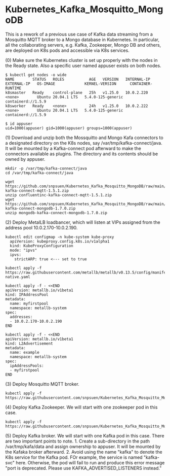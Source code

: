 # Kubernetes_Kafka_Mosquitto_MongoDB
This is a rework of a previous use case of Kafka data streaming from a Mosquitto MQTT broker to a Mongo database in Kubernetes. In particular, all the collaborating servers, e.g. Kafka, Zookeeper, Mongo DB and others, are deployed on K8s pods and accessible via K8s services. <br>
<p> 
(0)  Make sure the Kubernetes cluster is set up properly with the nodes in the Ready state. Also a specific user named appuser exists on both nodes.
  
~~~
$ kubectl get nodes -o wide
NAME        STATUS   ROLES           AGE   VERSION   INTERNAL-IP   EXTERNAL-IP   OS-IMAGE             KERNEL-VERSION      CONTAINER-RUNTIME
k8smaster   Ready    control-plane   25h   v1.25.0   10.0.2.220    <none>        Ubuntu 20.04.1 LTS   5.4.0-125-generic   containerd://1.5.9
k8sworker   Ready    <none>          24h   v1.25.0   10.0.2.222    <none>        Ubuntu 20.04.1 LTS   5.4.0-125-generic   containerd://1.5.9

$ id appuser
uid=1000(appuser) gid=1000(appuser) groups=1000(appuser)
~~~

<p>
(1) Download and unzip both the Mossquitto and Mongo Kafa connectors to a designated directory on the K8s nodes, say /var/tmp/kafka-connect/java. It will be mounted by a Kafka-connect pod afterward to make the connectors available as plugins. The directory and its contents should be owned by appuser.

~~~
mkdir -p /var/tmp/kafka-connect/java
cd /var/tmp/kafka-connect/java

wget https://github.com/snpsuen/Kubernetes_Kafka_Mosquitto_MongoDB/raw/main/confluentinc-kafka-connect-mqtt-1.5.1.zip
unzip confluentinc-kafka-connect-mqtt-1.5.1.zip
wget https://github.com/snpsuen/Kubernetes_Kafka_Mosquitto_MongoDB/raw/main/mongodb-kafka-connect-mongodb-1.7.0.zip
unzip mongodb-kafka-connect-mongodb-1.7.0.zip
~~~
  
<p>
(2) Deploy MetalLB loadbancer, which will listen at VIPs assigned from the address pool 10.0.2.170-10.0.2.190.

~~~
kubectl edit configmap -n kube-system kube-proxy
  apiVersion: kubeproxy.config.k8s.io/v1alpha1
  kind: KubeProxyConfiguration
  mode: "ipvs"
  ipvs:
    strictARP: true <--- set to true

kubectl apply -f https://raw.githubusercontent.com/metallb/metallb/v0.13.5/config/manifests/metallb-native.yaml

kubectl apply -f - <<END
apiVersion: metallb.io/v1beta1
kind: IPAddressPool
metadata:
  name: myfirstpool
  namespace: metallb-system
spec:
  addresses:
  - 10.0.2.170-10.0.2.190
END

kubectl apply -f - <<END
apiVersion: metallb.io/v1beta1
kind: L2Advertisement
metadata:
  name: example
  namespace: metallb-system
spec:
  ipAddressPools:
  - myfirstpool
END
~~~
<p>
(3) Deploy Mosquitto MQTT broker.

~~~
kubectl apply -f https://raw.githubusercontent.com/snpsuen/Kubernetes_Kafka_Mosquitto_MongoDB/main/mosquitto.yaml
~~~
<p>
(4) Deploy Kafka Zookeeper. We will start with one zookeeper pod in this case.

~~~
kubectl apply -f https://raw.githubusercontent.com/snpsuen/Kubernetes_Kafka_Mosquitto_MongoDB/main/zookeeper.yaml
~~~
<p>
(5) Deploy Kafka broker. We will start with one Kafka pod in this case. There are two important points to note.
1. Create a sub-directory in the path /var/tmp/kafa/data and assign ownership to appuser. It will be mounted by the Kafaka broker afterward.
2. Avoid using the name "kafka" to denote the K8s service for the Kafka pod. FOr example, the service is named "kafka-svc" here. Otherwise, the pod will fail to run and produce this error message "port is deprecated. Please use KAFKA_ADVERTISED_LISTENERS instead."


